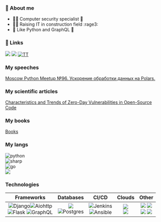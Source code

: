 ### 👋 About me 
- 🕵️‍♂️ Computer security specialist 🔐
- 🐱‍💻 Raising IT in construction field :rage3:
- 🐍 Like Python and GraphQL 🌌

### 🔗 Links 


<a href="https://t.me/dev_stvennica">![](https://img.shields.io/badge/Telegram-FFFFFF?style=for-the-badge&logo=telegram&logoWidth=0)</a>
<a href="https://leetcode.com/vodkar/">![](https://img.shields.io/badge/LeetCode-FFFFFF?style=for-the-badge&logo=leetcode&logoWidth=0)</a>
<a href="https://www.tiktok.com/@_vodkar">![TT](https://img.shields.io/badge/TikTok-FFFFFF?style=for-the-badge&logo=TikTok&logoWidth=0&logoColor=black)</a>

### My speeches

[Moscow Python Meetup №96. Ускорение обработки данных на Polars.](https://www.youtube.com/watch?v=4Ip4nyg1AT8)

### My scientific articles

[Characteristics and Trends of Zero-Day Vulnerabilities in Open-Source Code](https://www.researchgate.net/publication/384653628_Characteristics_and_Trends_of_Zero-Day_Vulnerabilities_in_Open-Source_Code)

### My books

[Books](BOOKS.md)

### My langs

![python](https://img.shields.io/badge/python-Senior💪-important?&style=for-the-badge&logo=python&labelColor=FFFFFF)
<br>
![sharp](https://img.shields.io/badge/CSharp-Junior+-success?style=for-the-badge&logo=csharp&labelColor=FFFFFF&logoColor=642076)
<br>
![go](https://img.shields.io/badge/golang-Junior-success?&style=for-the-badge&logo=go&labelColor=FFFFFF)
<br>
![](https://img.shields.io/badge/JavaScript-Junior-success?&style=for-the-badge&logo=JavaScript&labelColor=FFFFFF)

### Technologies

| Frameworks | Databases | CI/CD | Clouds | Other |
| :---: | :---: | :---: | :---: | :---: |
| ![Django](https://img.shields.io/badge/Django-092D1F?style=for-the-badge&logo=django&labelColor=FFFFFF&logoColor=092D1F)![Aiohttp](https://img.shields.io/badge/aiohttp-285BB5?style=for-the-badge&logo=aiohttp&labelColor=FFFFFF&logoColor=285BB5)<br>![Flask](https://img.shields.io/badge/Flask-333333?style=for-the-badge&logo=flask&labelColor=FFFFFF&logoColor=333333) ![GraphQL](https://img.shields.io/badge/GraphQL-DE33A6?style=for-the-badge&logo=graphql&labelColor=FFFFFF&logoColor=DE33A6) | ![](https://img.shields.io/badge/MongoDb-47A248?style=for-the-badge&logo=mongodb&labelColor=FFFFFF&logoColor=47A248)<br>![Postgres](https://img.shields.io/badge/PostgreS-31648C?style=for-the-badge&logo=postgresql&labelColor=FFFFFF&logoColor=31648C) | ![Jenkins](https://img.shields.io/badge/Jenkins-CC3631?style=for-the-badge&logo=Jenkins&labelColor=FFFFFF&logoColor=CC3631)<br>![Ansible](https://img.shields.io/badge/Ansible-191817?style=for-the-badge&logo=Ansible&labelColor=FFFFFF&logoColor=191817) | ![](https://img.shields.io/badge/AWS-fd8706?style=for-the-badge&logo=amazon&labelColor=FFFFFF)<br> ![](https://img.shields.io/badge/VKCS-0b5cfe?style=for-the-badge&logo=vk) | ![](https://img.shields.io/badge/RabbitMQ-FC4F06?style=for-the-badge&logo=RabbitMQ&labelColor=FFFFFF) ![](https://img.shields.io/badge/Docker-2081e8?style=for-the-badge&logo=Docker&labelColor=FFFFFF)<br> ![](https://img.shields.io/badge/Grafana-ee530b?style=for-the-badge&logo=grafana&labelColor=FFFFFF) ![](https://img.shields.io/badge/Temporal-0f0f0f?style=for-the-badge&logo=temporal)  |

